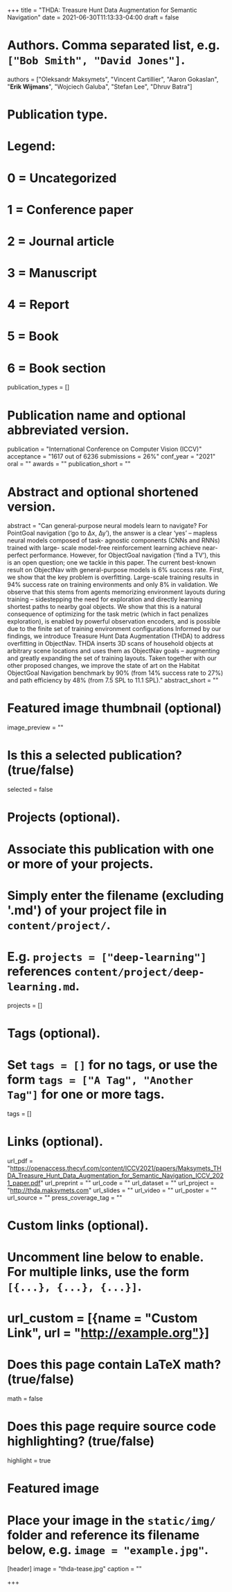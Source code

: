 +++
title = "THDA: Treasure Hunt Data Augmentation for Semantic Navigation"
date = 2021-06-30T11:13:33-04:00
draft = false

# Authors. Comma separated list, e.g. `["Bob Smith", "David Jones"]`.
authors = ["Oleksandr Maksymets", "Vincent Cartillier", "Aaron Gokaslan", "**Erik Wijmans**", "Wojciech Galuba", "Stefan Lee", "Dhruv Batra"]

# Publication type.
# Legend:
# 0 = Uncategorized
# 1 = Conference paper
# 2 = Journal article
# 3 = Manuscript
# 4 = Report
# 5 = Book
# 6 = Book section
publication_types = []

# Publication name and optional abbreviated version.
publication = "International Conference on Computer Vision (ICCV)"
acceptance = "1617 out of 6236 submissions = 26%"
conf_year = "2021"
oral = ""
awards = ""
publication_short = ""


# Abstract and optional shortened version.
abstract = "Can general-purpose neural models learn to navigate? For PointGoal navigation (‘go to ∆x, ∆y’), the answer is a clear ‘yes’ – mapless neural models composed of task- agnostic components (CNNs and RNNs) trained with large- scale model-free reinforcement learning achieve near-perfect performance. However, for ObjectGoal navigation (‘find a TV’), this is an open question; one we tackle in this paper. The current best-known result on ObjectNav with general-purpose models is 6% success rate. First, we show that the key problem is overfitting. Large-scale training results in 94% success rate on training environments and only 8% in validation. We observe that this stems from agents memorizing environment layouts during training – sidestepping the need for exploration and directly learning shortest paths to nearby goal objects. We show that this is a natural consequence of optimizing for the task metric (which in fact penalizes exploration), is enabled by powerful observation encoders, and is possible due to the finite set of training environment configurations Informed by our findings, we introduce Treasure Hunt Data Augmentation (THDA) to address overfitting in ObjectNav. THDA inserts 3D scans of household objects at arbitrary scene locations and uses them as ObjectNav goals – augmenting and greatly expanding the set of training layouts. Taken together with our other proposed changes, we improve the state of art on the Habitat ObjectGoal Navigation benchmark by 90% (from 14% success rate to 27%) and path efficiency by 48% (from 7.5 SPL to 11.1 SPL)."
abstract_short = ""

# Featured image thumbnail (optional)
image_preview = ""

# Is this a selected publication? (true/false)
selected = false

# Projects (optional).
#   Associate this publication with one or more of your projects.
#   Simply enter the filename (excluding '.md') of your project file in `content/project/`.
#   E.g. `projects = ["deep-learning"]` references `content/project/deep-learning.md`.
projects = []

# Tags (optional).
#   Set `tags = []` for no tags, or use the form `tags = ["A Tag", "Another Tag"]` for one or more tags.
tags = []

# Links (optional).
url_pdf = "https://openaccess.thecvf.com/content/ICCV2021/papers/Maksymets_THDA_Treasure_Hunt_Data_Augmentation_for_Semantic_Navigation_ICCV_2021_paper.pdf"
url_preprint = ""
url_code = ""
url_dataset = ""
url_project = "http://thda.maksymets.com"
url_slides = ""
url_video = ""
url_poster = ""
url_source = ""
press_coverage_tag = ""

# Custom links (optional).
#   Uncomment line below to enable. For multiple links, use the form `[{...}, {...}, {...}]`.
# url_custom = [{name = "Custom Link", url = "http://example.org"}]

# Does this page contain LaTeX math? (true/false)
math = false

# Does this page require source code highlighting? (true/false)
highlight = true

# Featured image
# Place your image in the `static/img/` folder and reference its filename below, e.g. `image = "example.jpg"`.
[header]
image = "thda-tease.jpg"
caption = ""

+++
